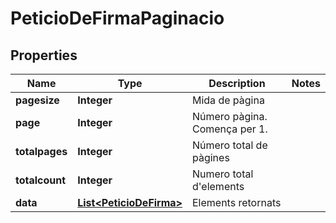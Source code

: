 

# PeticioDeFirmaPaginacio


## Properties

| Name | Type | Description | Notes |
|------------ | ------------- | ------------- | -------------|
|**pagesize** | **Integer** | Mida de pàgina |  |
|**page** | **Integer** | Número pàgina. Comença per 1. |  |
|**totalpages** | **Integer** | Número total de pàgines |  |
|**totalcount** | **Integer** | Numero total d&#39;elements |  |
|**data** | [**List&lt;PeticioDeFirma&gt;**](PeticioDeFirma.md) | Elements retornats |  |




